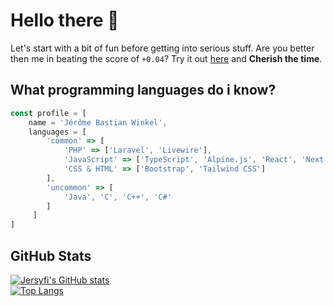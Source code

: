 # Hello there 👋

Let's start with a bit of fun before getting into serious stuff. Are you better then me in beating the score of `+0.04`? Try it out [here](https://jersyfi.github.io/Cherish-the-time/) and **Cherish the time**.

## What programming languages do i know? 

```javascript
const profile = [
    name = 'Jérôme Bastian Winkel',
    languages = [
        'common' => [
            'PHP' => ['Laravel', 'Livewire'],
            'JavaScript' => ['TypeScript', 'Alpine.js', 'React', 'Next.js'],
            'CSS & HTML' => ['Bootstrap', 'Tailwind CSS']
        ],
        'uncommon' => [
            'Java', 'C', 'C++', 'C#'
        ]
     ]
]
```

## GitHub Stats
[![Jersyfi's GitHub stats](https://github-readme-stats-git-masterrstaa-rickstaa.vercel.app/api?username=jersyfi)](https://github.com/anuraghazra/github-readme-stats)
<br>[![Top Langs](https://github-readme-stats-git-masterrstaa-rickstaa.vercel.app/api/top-langs/?username=jersyfi&layout=compact)](https://github.com/anuraghazra/github-readme-stats)

